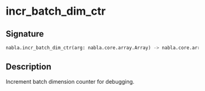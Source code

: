 # incr_batch_dim_ctr

## Signature

```python
nabla.incr_batch_dim_ctr(arg: nabla.core.array.Array) -> nabla.core.array.Array
```

## Description

Increment batch dimension counter for debugging.

